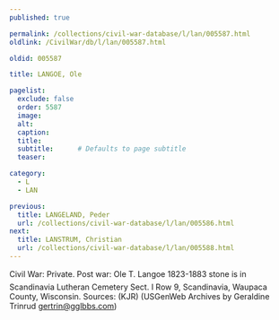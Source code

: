 ```yaml
---
published: true

permalink: /collections/civil-war-database/l/lan/005587.html
oldlink: /CivilWar/db/l/lan/005587.html

oldid: 005587

title: LANGOE, Ole

pagelist:
  exclude: false
  order: 5587
  image: 
  alt:
  caption:
  title:
  subtitle:      # Defaults to page subtitle
  teaser:

category: 
  - L 
  - LAN

previous:
  title: LANGELAND, Peder
  url: /collections/civil-war-database/l/lan/005586.html  
next:
  title: LANSTRUM, Christian
  url: /collections/civil-war-database/l/lan/005588.html   
---
```

Civil War: Private. Post war: &#147;Ole T. Langoe 1823-1883&#148; stone is in Scandinavia Lutheran Cemetery Sect. I Row 9, Scandinavia, Waupaca County, Wisconsin. Sources: (KJR) (USGenWeb Archives by Geraldine Trinrud [gertrin@gglbbs.com](mailto:gertrin@gglbbs.com))